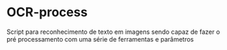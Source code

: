 # OCR-process
Script para reconhecimento de texto em imagens sendo capaz de fazer o pré processamento com uma série de ferramentas e parâmetros
